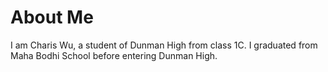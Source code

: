 <!DOCTYPE html>
<html>
<head> 
<title> CHARIS' PORTFOLIO </title>
</head>
<body> 
<h1> About Me </h1>
<p> I am Charis Wu, a student of Dunman High from class 1C. I graduated from Maha Bodhi School before entering Dunman High. </p>

</html>
